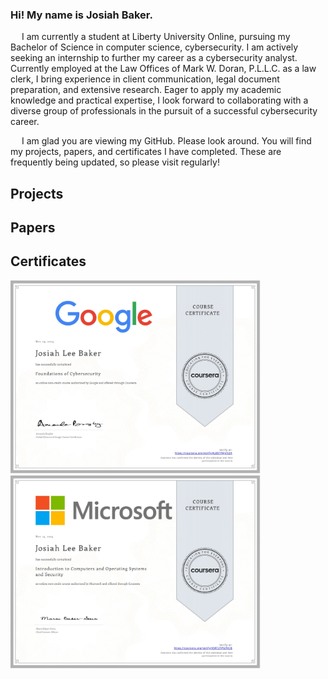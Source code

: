 ### Hi! My name is Josiah Baker.

&emsp; I am currently a student at Liberty University Online, pursuing my Bachelor of Science in 
computer science, cybersecurity. I am actively seeking an internship to further my career as a cybersecurity analyst. Currently employed at the Law
Offices of Mark W. Doran, P.L.L.C. as a law clerk, I bring experience in client
communication, legal document preparation, and extensive research. Eager to apply my
academic knowledge and practical expertise, I look forward to collaborating with a
diverse group of professionals in the pursuit of a successful cybersecurity career. <br> 

&emsp; I am glad you are viewing my GitHub. Please look around. You will find my projects, papers, and certificates I have completed. These are frequently being updated, so please visit regularly!

<h2>Projects</h2>
<h2>Papers</h2>
<h2>Certificates</h2>
<img src="/Certificates/GoogleFoundationsToCybersecurityCert.jpg" width="400">
<img src="/Certificates/MicrosoftIntroToComputersCert.jpg" width="400">

